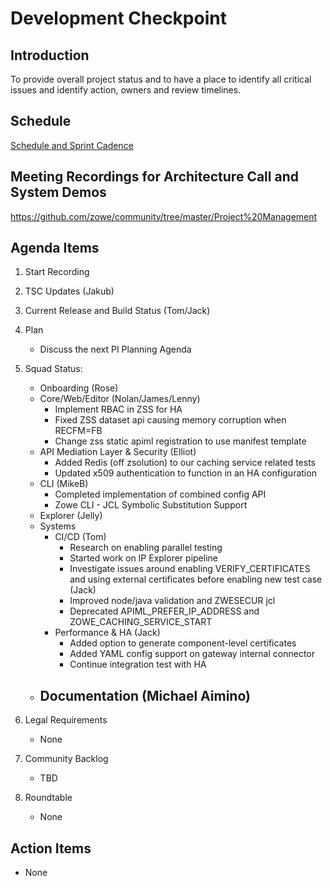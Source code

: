 # Development Checkpoint

Introduction
------------
To provide overall project status and to have a place to identify all critical issues and identify action, owners and review timelines.

Schedule
--------
[Schedule and Sprint Cadence](https://github.com/zowe/community/blob/master/Project%20Management/Schedule/Zowe%20PI%20%26%20Sprint%20Cadence.md)

Meeting Recordings for Architecture Call and System Demos
-----------------
https://github.com/zowe/community/tree/master/Project%20Management

Agenda Items
------------
1. Start Recording
2. TSC Updates (Jakub)
3. Current Release and Build Status (Tom/Jack)
4. Plan
     - Discuss the next PI Planning Agenda
5. Squad Status:
    - Onboarding (Rose)
    - Core/Web/Editor (Nolan/James/Lenny)
      - Implement RBAC in ZSS for HA
      - Fixed ZSS dataset api causing memory corruption when RECFM=FB
      - Change zss static apiml registration to use manifest template
    - API Mediation Layer & Security (Elliot)  
      - Added Redis (off zsolution) to our caching service related tests  
      - Updated x509 authentication to function in an HA configuration   
    - CLI (MikeB)
      - Completed implementation of combined config API
      - Zowe CLI - JCL Symbolic Substitution Support
    - Explorer (Jelly)
    - Systems
      - CI/CD (Tom)
        * Research on enabling parallel testing
        * Started work on IP Explorer pipeline
        * Investigate issues around enabling VERIFY_CERTIFICATES and using external certificates before enabling new test case (Jack)
        * Improved node/java validation and ZWESECUR jcl
        * Deprecated APIML_PREFER_IP_ADDRESS and ZOWE_CACHING_SERVICE_START
      - Performance & HA (Jack)
        * Added option to generate component-level certificates
        * Added YAML config support on gateway internal connector
        * Continue integration test with HA
    - Documentation (Michael Aimino)
      -

6. Legal Requirements
    - None
7. Community Backlog
    - TBD
8. Roundtable
    - None

Action Items
------------
- None
